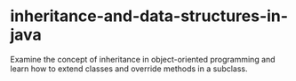 # inheritance-and-data-structures-in-java
Examine the concept of inheritance in object-oriented programming and learn how to extend classes and override methods in a subclass. 
